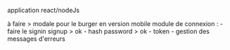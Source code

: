 application react/nodeJs

à faire > modale pour le burger en version mobile
module de connexion : 
    - faire le signin signup > ok
    - hash password > ok
    - token
    - gestion des messages d'erreurs
